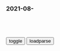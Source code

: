 ### 2021-08-　

```note
```

<table id="tbc" style="white-space:pre-wrap">
</table>
<button onclick="toggleb()">toggle</button>
<button onclick="loadparse()">loadparse</button>
<br>
<!-- 🌸<br>🍅-　-🍑<hr>🍀 --> <textarea rows="30" cols="100" style="display: none" id="tar">

拜登，这是暴露了？_媒体_澎湃新闻-The Paper
https://www.thepaper.cn/newsDetail_forward_14255175

美媒注意到了一个“细思极恐”的细节：拜登说他接到指示，要依次回答几名记者的提问。
目前，相关视频片段正在社交网站疯传，美国民众蒙圈了，“谁能指示拜登

2021/8/28下午7:31:14

“拜振h”实锤了？美国作者：拜登接到zg指令将美军撤出阿富汗
https://baijiahao.baidu.com/s?id=1708410184968738789&wfr=spider&for=pc

2021/8/24上午10:37:42

关于川建g同志人事调整的通知|拜振h|奥观海|川建国
https://xw.qq.com/cmsid/20201125A0HZLT00

川建国同志：
接上级通知，经组织研究决定，由拜振h同志接替你，担任下一届霉理间支部书记。请你按规定做好工作交接，及时抽身离美，另有任用。由奥观海同志代表组织宣布这一决定，请你做好配合。
北美党委

2021/8/24下午1:18:12

美国总统“唐纳德.特朗普”为什么会被网友戏称为川建g同志？|唐纳德·特朗普|英国首相_网易订阅
https://www.163.com/dy/article/FQGIT5MD0543Q88A.html

该总统自上任以来的一言一行极为睿智，一心一意为了zg而壮大搞垮美国。

网友们还戏称川普是zg派到美国的间谍。

2021/8/24上午10:18:35

特朗普有哪些外号？中国网友称其川建国，俄网友起的外号苏味太浓
https://baijiahao.baidu.com/s?id=1685862279705610709&wfr=spider&for=pc

中国网友亲切地将特朗普称之为“川建国”，还常常调侃他胸前的红领巾愈发鲜艳。

反特朗普组织“林肯计划”当作把柄，在制作的反特朗普视频中表现得淋漓尽致，还在视频中调侃特朗普心中，自己的利益是第一位，第二位是俄罗斯，最后才是美国。

除了特朗普同志，还有一个在国外比较广泛使用的特朗普外号是“我们的唐纳德”。

这个外号就很“亲切”，完全把特朗普当作了自己人，跟“川建国”的性质也差不了多少。

https://pics7.baidu.com/feed/a71ea8d3fd1f4134cfd564936b6c2fcdd3c85ef3.png?token=481cc22353e071ea71f4eeabcf72adcf

2021/8/24上午10:21:32

奥观海，川建国，谁是更好的“美国总统”？_腾讯新闻
https://new.qq.com/omn/20201025/20201025A021IR00.html


“川建国”最后的努力？号称对华最强硬的国防授权法，被否决了
https://baijiahao.baidu.com/s?id=1686961209582456234&wfr=spider&for=pc

“川建国”最后的努力？号称对华最强硬的国防授权法，被否决了

2021/8/24上午10:14:27


</textarea> <!-- 🍀<br>🍑-　-🍅<hr>🌸 -->

```tip
```

<script src="https://cdn.jsdelivr.net/npm/jquery@3.5.1/dist/jquery.min.js"></script>

<link rel="stylesheet" href="https://cdn.jsdelivr.net/gh/fancyapps/fancybox@3.5.7/dist/jquery.fancybox.min.css" />
<script src="https://cdn.jsdelivr.net/gh/fancyapps/fancybox@3.5.7/dist/jquery.fancybox.min.js"></script>

<script type="text/javascript">

var __urlRegex = /(\b(https?|ftp|file):\/\/[-A-Z0-9+&@#\/%?=~_|!:,.;]*[-A-Z0-9+&@#\/%=~_|])/ig;
var __imgRegex = /\.(?:jpe?g|gif|png)$/i;

loadparse();

function parseURL($string){

    var exp = __urlRegex;
    return $string.replace(exp,function(match){
            __imgRegex.lastIndex=0;
            if(__imgRegex.test(match)){
                return '<a data-fancybox="gallery" href="' + match.replace("/p=700", "")
                 + '"><img src="' + match.replace("/p=700", "/p=160x200")+'" width="64"></a>';
            }
            else{
                return '<a href="' + match + '" target="_blank">' + match + '</a>';
            }
        }
    );
}

function loadparse() {
  tbc.innerHTML = parseURL(tar.value);
}

function toggleb() {
  var x = document.getElementById("tar");
  if (x.style.display === "none") {
    x.style.display = "";
  } else {
    x.style.display = "none";
  }
}

</script>

